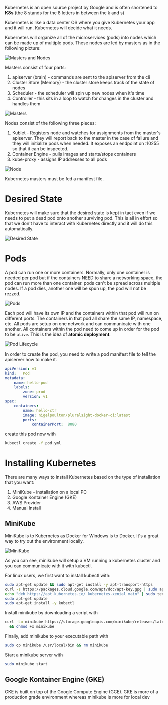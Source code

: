 Kubernetes is an open source project by Google and is often shortened to **K8s** (the 8 stands for the 8 letters in between the k and s)

Kubernetes is like a data center OS where you give Kubernetes your app and it will run. Kubernetes will decide what it needs.

Kubernetes will organize all of the microservices (pods) into nodes which can be made up of multiple pods. These nodes are led by masters
as in the following picture:

![Masters and Nodes](Kubernetes/masters-nodes.png)

Masters consist of four parts:

1. apiserver (brain) - commands are sent to the apiserver from the cli
2. Cluster Store (Memory) - the cluster store keeps track of the state of nodes
3. Scheduler - the scheduler will spin up new nodes when it's time
4. Controller - this sits in a loop to watch for changes in the cluster and handles them

![Masters](Kubernetes/masters.png)

Nodes consist of the following three pieces:

1. Kublet - Registers node and watches for assignments from the master's apiserver. They will report back to the master in the case of failure and they will initialize pods when needed. It exposes an endpoint on :10255 so that it can be inspected.
2. Container Engine - pulls images and starts/stops containers
3. kube-proxy - assigns IP addresses to all pods

![Node](Kubernetes/node.png)

Kubernetes masters must be fed a manifest file.

# Desired State

Kubernetes will make sure that the desired state is kept in tact even if we needs to put a dead pod onto another surviving pod. 
This is all in effort so that we don't have to interact with Kubernetes directly and it will do this automatically.

![Desired State](Kubernetes/desired_state.png)

# Pods

A pod can run one or more containers. Normally, only one container is needed per pod but if the containers NEED to share a networking space, the pod can run more than one container. pods can't be spread across multiple nodes. If a pod dies, another one will be spun up, the pod will not be rezzed.

![Pods](Kubernetes/pods.png) 

Each pod will have its own IP and the containers within that pod will run on different ports. The containers in that pod all share the same IP, namespace, etc. All pods are setup on one network and can communicate with one another. All containers within the pod need to come up in order for the pod to be `alive`. This is the idea of **atomic deployment**.

![Pod Lifecycle](Kubernetes/pod_lifecycle.png)

In order to create the pod, you need to write a pod manifest file to tell the apiserver how to make it.

```yml
apiVersion:	v1
kind:	Pod
metadata:
	name: hello-pod
	labels:
		zone: prod
		version: v1
spec:
	containers:
		name: hello-ctr
		image: nigelpoulton/pluralsight-docker-ci:latest
		ports:
			containerPort:	8080
```

create this pod now with 

```bash
kubectl create -f pod.yml
```

# Installing Kubernetes

There are many ways to install Kubernetes based on the type of installation that you want:

1. MiniKube - installation on a local PC
2. Google Kontainer Engine (GKE)
3. AWS Provider
4. Manual Install

## MiniKube

MiniKube is to Kubernetes as Docker for Windows is to Docker. It's a great way to try out the environment locally.

![MiniKube](Kubernetes/minikube.png)

As you can see, minikube will setup a VM running a kubernetes cluster and you can communicate with it with kubectl. 

For linux users, we first want to install kubectl with:

```bash
sudo apt-get update && sudo apt-get install -y apt-transport-https
curl -s https://packages.cloud.google.com/apt/doc/apt-key.gpg | sudo apt-key add -
echo "deb https://apt.kubernetes.io/ kubernetes-xenial main" | sudo tee -a /etc/apt/sources.list.d/kubernetes.list
sudo apt-get update
sudo apt-get install -y kubectl
```

Install minikube by downloading a script with 

```bash
curl -Lo minikube https://storage.googleapis.com/minikube/releases/latest/minikube-linux-amd64 \
  && chmod +x minikube
```

Finally, add minikube to your executable path with

```bash
sudo cp minikube /usr/local/bin && rm minikube
```

Start a minikube server with

```bash
sudo minikube start
```

## Google Kontainer Engine (GKE)

GKE is built on top of the Google Compute Engine (GCE). GKE is more of a production grade environment whereas minikube is more for local dev
